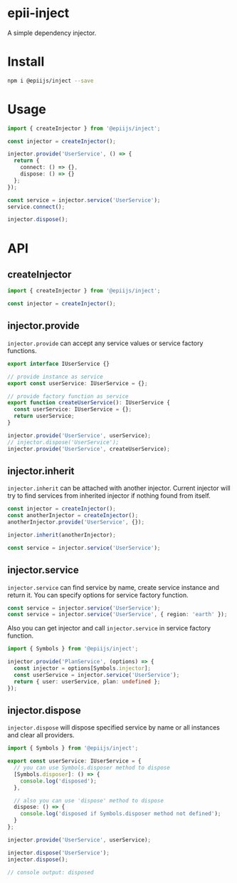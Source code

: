 # epii-inject

A simple dependency injector.

# Install

```bash
npm i @epiijs/inject --save
```

# Usage

```typescript
import { createInjector } from '@epiijs/inject';

const injector = createInjector();

injector.provide('UserService', () => {
  return {
    connect: () => {},
    dispose: () => {}
  };
});

const service = injector.service('UserService');
service.connect();

injector.dispose();
```

# API

## createInjector

```typescript
import { createInjector } from '@epiijs/inject';

const injector = createInjector();
```

## injector.provide

`injector.provide` can accept any service values or service factory functions.

```typescript
export interface IUserService {}

// provide instance as service
export const userService: IUserService = {};

// provide factory function as service
export function createUserService(): IUserService {
  const userService: IUserService = {};
  return userService;
}

injector.provide('UserService', userService);
// injector.dispose('UserService');
injector.provide('UserService', createUserService);
```

## injector.inherit

`injector.inherit` can be attached with another injector. Current injector will try to find services from inherited injector if nothing found from itself.

```typescript
const injector = createInjector();
const anotherInjector = createInjector();
anotherInjector.provide('UserService', {});

injector.inherit(anotherInjector);

const service = injector.service('UserService');
```

## injector.service

`injector.service` can find service by name, create service instance and return it.
You can specify options for service factory function.

```typescript
const service = injector.service('UserService');
const service = injector.service('UserService', { region: 'earth' });
```

Also you can get injector and call `injector.service` in service factory function.

```typescript
import { Symbols } from '@epiijs/inject';

injector.provide('PlanService', (options) => {
  const injector = options[Symbols.injector];
  const userService = injector.service('UserService');
  return { user: userService, plan: undefined };
});
```

## injector.dispose

`injector.dispose` will dispose specified service by name or all instances and clear all providers.

```typescript
import { Symbols } from '@epiijs/inject';

export const userService: IUserService = {
  // you can use Symbols.disposer method to dispose
  [Symbols.disposer]: () => {
    console.log('disposed');
  },

  // also you can use 'dispose' method to dispose
  dispose: () => {
    console.log('disposed if Symbols.disposer method not defined');
  }
};

injector.provide('UserService', userService);

injector.dispose('UserService');
injector.dispose();

// console output: disposed
```